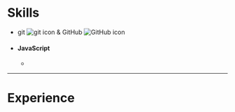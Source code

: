 # Skills

- git ![git icon](https://cdn.jsdelivr.net/gh/devicons/devicon@latest/icons/git/git-original.svg) & GitHub ![GitHub icon](https://cdn.jsdelivr.net/gh/devicons/devicon@latest/icons/github/github-original.svg)
- #### JavaScript
	- 



---

# Experience

